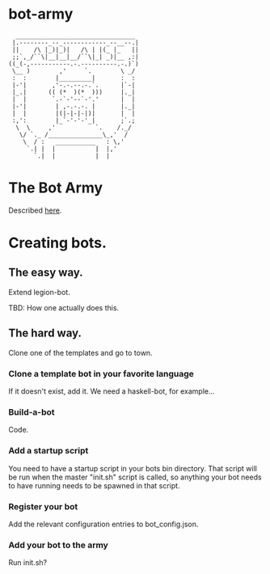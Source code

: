 # bot-army

```
  _________________________________
 |.--------_--_------------_--__--.|
 ||    /\ |_)|_)|   /\ | |(_ |_   ||
 ;;`,_/``\|__|__|__/``\|_| _)|__ ,:|
((_(-,-----------.-.----------.-.)`)
 \__ )        ,'     `.        \ _/
 :  :        |_________|       :  :
 |-'|       ,'-.-.--.-.`.      |`-|
 |_.|      (( (*  )(*  )))     |._|
 |  |       `.-`-'--`-'.'      |  |
 |-'|        | ,-.-.-. |       |._|
 |  |        |(|-|-|-|)|       |  |
 :,':        |_`-'-'-'_|       ;`.;
  \  \     ,'           `.    /._/
   \/ `._ /_______________\_,'  /
    \  / :   ___________   : \,'
     `.| |  |           |  |,'
       `.|  |           |  |
```


# The Bot Army
Described [here](https://square-root.atlassian.net/wiki/display/TPI/Put+a+Bot+on+It%3A+SR+Bot+Army).

# Creating bots.

## The easy way.

Extend legion-bot.

TBD: How one actually does this.

## The hard way.

Clone one of the templates and go to town.

### Clone a template bot in your favorite language
If it doesn't exist, add it. We need a haskell-bot, for example...

### Build-a-bot
Code.

### Add a startup script
You need to have a startup script in your bots bin directory. That script will be run when the master "init.sh" script is called, so anything your bot needs to have running needs to be spawned in that script.

### Register your bot
Add the relevant configuration entries to bot_config.json.

### Add your bot to the army
Run init.sh?
